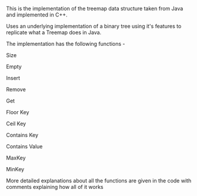 This is the implementation of the treemap data structure taken from Java 
and implemented in C++. 

Uses an underlying implementation of a binary tree using it's features to 
replicate what a Treemap does in Java. 

The implementation has the following functions - 

  Size
  
  Empty 
  
  Insert
  
  Remove 
  
  Get 
  
  Floor Key
  
  Ceil Key 
  
  Contains Key
  
  Contains Value
  
  MaxKey 
  
  MinKey 
  
More detailed explanations about all the functions are given in the code with
comments explaining how all of it works
